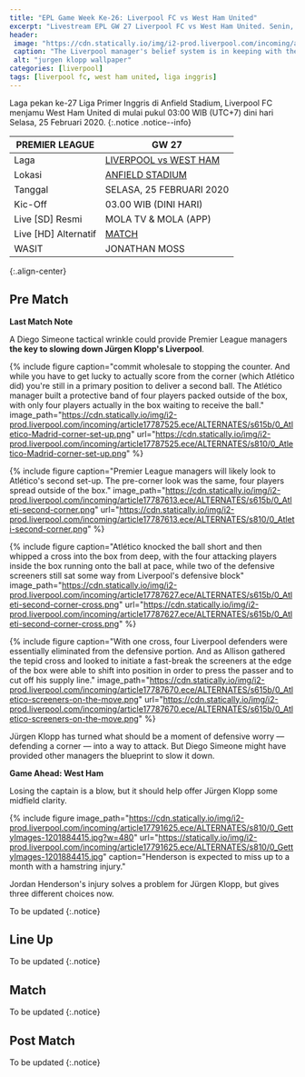 ```yaml
---
title: "EPL Game Week Ke-26: Liverpool FC vs West Ham United"
excerpt: "Livestream EPL GW 27 Liverpool FC vs West Ham United. Senin, 25 Februari 2020 Pukul 03.00 WIB (UTC+7)."
header:
 image: "https://cdn.statically.io/img/i2-prod.liverpool.com/incoming/article17788820.ece/ALTERNATES/s810/0_GettyImages-1207274193.jpg"
 caption: "The Liverpool manager's belief system is in keeping with the city's, and [his letter](https://cdn.statically.io/img/ichef.bbci.co.uk/news/695/cpsprodpb/17D0C/production/_110984579_kloppletter2-nc.png) to reply a young Manchester United fan [letter](https://cdn.statically.io/img/www.foxsportsasia.com/tachyon/2020/02/03-15.jpg) this week only served to reinforce that"
 alt: "jurgen klopp wallpaper"
categories: [liverpool]
tags: [liverpool fc, west ham united, liga inggris]
---
```


Laga pekan ke-27 Liga Primer Inggris di Anfield Stadium, Liverpool FC menjamu West Ham United di mulai pukul 03:00 WIB (UTC+7) dini hari Selasa, 25 Februari 2020.
{:.notice .notice--info}

|PREMIER LEAGUE|GW 27|
|---|---|
|Laga|[LIVERPOOL vs WEST HAM](/liverpool/home-vs-westham/)|
|Lokasi|[ANFIELD STADIUM](/liverpool/this-is-anfield-the-history-of-liverpools-famous-sign/)|
|Tanggal|SELASA, 25 FEBRUARI 2020|
|Kic-Off|03.00 WIB (DINI HARI)|
|Live [SD] Resmi|MOLA TV & MOLA (APP)|
|Live [HD] Alternatif|[MATCH](#match)
|WASIT|JONATHAN MOSS|
{:.align-center}

## Pre Match

**Last Match Note**

A Diego Simeone tactical wrinkle could provide Premier League managers **the key to slowing down Jürgen Klopp's Liverpool**.

{% include figure caption="commit wholesale to stopping the counter. And while you have to get lucky to actually score from the corner (which Atlético did) you're still in a primary position to deliver a second ball. The Atlético manager built a protective band of four players packed outside of the box, with only four players actually in the box waiting to receive the ball." image_path="https://cdn.statically.io/img/i2-prod.liverpool.com/incoming/article17787525.ece/ALTERNATES/s615b/0_Atletico-Madrid-corner-set-up.png" url="https://cdn.statically.io/img/i2-prod.liverpool.com/incoming/article17787525.ece/ALTERNATES/s810/0_Atletico-Madrid-corner-set-up.png" %}

{% include figure caption="Premier League managers will likely look to Atlético's second set-up. The pre-corner look was the same, four players spread outside of the box." image_path="https://cdn.statically.io/img/i2-prod.liverpool.com/incoming/article17787613.ece/ALTERNATES/s615b/0_Atleti-second-corner.png" url="https://cdn.statically.io/img/i2-prod.liverpool.com/incoming/article17787613.ece/ALTERNATES/s810/0_Atleti-second-corner.png" %}

{% include figure caption="Atlético knocked the ball short and then whipped a cross into the box from deep, with the four attacking players inside the box running onto the ball at pace, while two of the defensive screeners still sat some way from Liverpool's defensive block" image_path="https://cdn.statically.io/img/i2-prod.liverpool.com/incoming/article17787627.ece/ALTERNATES/s615b/0_Atleti-second-corner-cross.png" url="https://cdn.statically.io/img/i2-prod.liverpool.com/incoming/article17787627.ece/ALTERNATES/s615b/0_Atleti-second-corner-cross.png" %}

{% include figure caption="With one cross, four Liverpool defenders were essentially eliminated from the defensive portion. And as Allison gathered the tepid cross and looked to initiate a fast-break the screeners at the edge of the box were able to shift into position in order to press the passer and to cut off his supply line." image_path="https://cdn.statically.io/img/i2-prod.liverpool.com/incoming/article17787670.ece/ALTERNATES/s615b/0_Atletico-screeners-on-the-move.png" url="https://cdn.statically.io/img/i2-prod.liverpool.com/incoming/article17787670.ece/ALTERNATES/s615b/0_Atletico-screeners-on-the-move.png" %}


Jürgen Klopp has turned what should be a moment of defensive worry — defending a corner — into a way to attack. But Diego Simeone might have provided other managers the blueprint to slow it down.

**Game Ahead: West Ham**

Losing the captain is a blow, but it should help offer Jürgen Klopp some midfield clarity.

{% include figure image_path="https://cdn.statically.io/img/i2-prod.liverpool.com/incoming/article17791625.ece/ALTERNATES/s810/0_GettyImages-1201884415.jpg?w=480" url="https://statically.io/img/i2-prod.liverpool.com/incoming/article17791625.ece/ALTERNATES/s810/0_GettyImages-1201884415.jpg" caption="Henderson is expected to miss up to a month with a hamstring injury."

Jordan Henderson's injury solves a problem for Jürgen Klopp, but gives three different choices now. 

To be updated
{:.notice}

## Line Up

To be updated
{:.notice}

## Match

To be updated
{:.notice}

## Post Match

To be updated
{:.notice}
